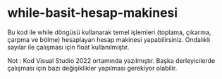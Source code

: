 # while-basit-hesap-makinesi
Bu kod ile while döngüsü kullanarak temel işlemleri (toplama, çıkarma, çarpma ve bölme) hesaplayan hesap makinesi yapabilirsiniz. Ondalıklı sayılar ile çalışması için float kullanılmıştır.

Not : Kod Visual Studio 2022 ortamında yazılmıştır. Başka derleyicilerde çalışması için bazı değişiklikler yapılması gerekiyor olabilir.
